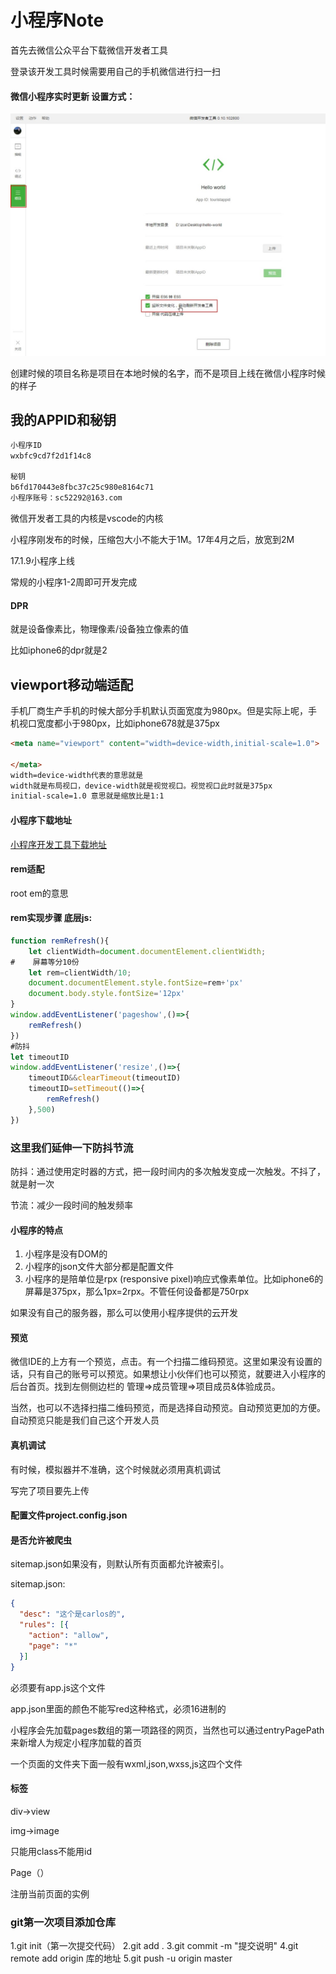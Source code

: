 # 小程序Note

首先去微信公众平台下载微信开发者工具

登录该开发工具时候需要用自己的手机微信进行扫一扫

#### 微信小程序实时更新 设置方式：

<img src="imgs\微信小程序实时更新 Snipaste_2021-04-23_14-08-22.jpg" style="zoom:50%;" />

创建时候的项目名称是项目在本地时候的名字，而不是项目上线在微信小程序时候的样子

## 我的APPID和秘钥

```html
小程序ID
wxbfc9cd7f2d1f14c8

秘钥
b6fd170443e8fbc37c25c980e8164c71
小程序账号：sc52292@163.com
```

微信开发者工具的内核是vscode的内核

小程序刚发布的时候，压缩包大小不能大于1M。17年4月之后，放宽到2M

17.1.9小程序上线

常规的小程序1-2周即可开发完成

#### DPR

就是设备像素比，物理像素/设备独立像素的值

比如iphone6的dpr就是2

## viewport移动端适配

手机厂商生产手机的时候大部分手机默认页面宽度为980px。但是实际上呢，手机视口宽度都小于980px，比如iphone678就是375px

```html
<meta name="viewport" content="width=device-width,initial-scale=1.0">
    
</meta>
width=device-width代表的意思就是
width就是布局视口，device-width就是视觉视口。视觉视口此时就是375px
initial-scale=1.0 意思就是缩放比是1:1
```



#### 小程序下载地址

[小程序开发工具下载地址](https://developers.weixin.qq.com/miniprogram/dev/devtools/download.html)

#### rem适配

root em的意思

#### rem实现步骤 底层js:

```js
function remRefresh(){
    let clientWidth=document.documentElement.clientWidth;
#    屏幕等分10份
    let rem=clientWidth/10;
    document.documentElement.style.fontSize=rem+'px'
    document.body.style.fontSize='12px'
}
window.addEventListener('pageshow',()=>{
    remRefresh()
}) 
#防抖
let timeoutID
window.addEventListener('resize',()=>{
    timeoutID&&clearTimeout(timeoutID)
    timeoutID=setTimeout(()=>{
        remRefresh()
    },500)
})
```



### 这里我们延伸一下防抖节流

防抖：通过使用定时器的方式，把一段时间内的多次触发变成一次触发。不抖了，就是射一次

节流：减少一段时间的触发频率



#### 小程序的特点

1. 小程序是没有DOM的
2. 小程序的json文件大部分都是配置文件
3. 小程序的是陪单位是rpx (responsive pixel)响应式像素单位。比如iphone6的屏幕是375px，那么1px=2rpx。不管任何设备都是750rpx

如果没有自己的服务器，那么可以使用小程序提供的云开发

#### 预览

微信IDE的上方有一个预览，点击。有一个扫描二维码预览。这里如果没有设置的话，只有自己的账号可以预览。如果想让小伙伴们也可以预览，就要进入小程序的后台首页。找到左侧侧边栏的 管理=>成员管理=>项目成员&体验成员。

当然，也可以不选择扫描二维码预览，而是选择自动预览。自动预览更加的方便。自动预览只能是我们自己这个开发人员

#### 真机调试

有时候，模拟器并不准确，这个时候就必须用真机调试

写完了项目要先上传

#### 配置文件project.config.json

#### 是否允许被爬虫

sitemap.json如果没有，则默认所有页面都允许被索引。

sitemap.json:

```json
{
  "desc": "这个是carlos的",
  "rules": [{
    "action": "allow",
    "page": "*"
  }]
}
```

必须要有app.js这个文件

app.json里面的颜色不能写red这种格式，必须16进制的

小程序会先加载pages数组的第一项路径的网页，当然也可以通过entryPagePath来新增人为规定小程序加载的首页

一个页面的文件夹下面一般有wxml,json,wxss,js这四个文件

#### 标签

div->view

img->image



只能用class不能用id

Page（）

注册当前页面的实例

### git第一次项目添加仓库

1.git init（第一次提交代码）
2.git add .
3.git commit -m "提交说明"
4.git remote add origin 库的地址
5.git push -u origin master